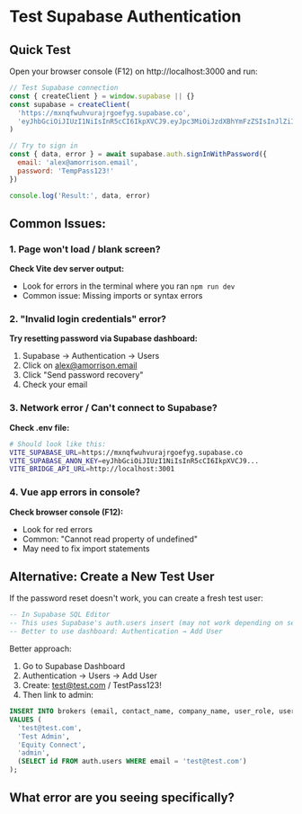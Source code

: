 # Test Supabase Authentication

## Quick Test

Open your browser console (F12) on http://localhost:3000 and run:

```javascript
// Test Supabase connection
const { createClient } = window.supabase || {}
const supabase = createClient(
  'https://mxnqfwuhvurajrgoefyg.supabase.co',
  'eyJhbGciOiJIUzI1NiIsInR5cCI6IkpXVCJ9.eyJpc3MiOiJzdXBhYmFzZSIsInJlZiI6Im14bnFmd3VodnVyYWpyZ29lZnlnIiwicm9sZSI6ImFub24iLCJpYXQiOjE3NTk4NzU3OTAsImV4cCI6MjA3NTQ1MTc5MH0.QMoZAjIKkB05Vr9nM1FKbC2ke5RTvfv6zrSDU0QMuN4'
)

// Try to sign in
const { data, error } = await supabase.auth.signInWithPassword({
  email: 'alex@amorrison.email',
  password: 'TempPass123!'
})

console.log('Result:', data, error)
```

## Common Issues:

### 1. Page won't load / blank screen?
**Check Vite dev server output:**
- Look for errors in the terminal where you ran `npm run dev`
- Common issue: Missing imports or syntax errors

### 2. "Invalid login credentials" error?
**Try resetting password via Supabase dashboard:**
1. Supabase → Authentication → Users
2. Click on alex@amorrison.email
3. Click "Send password recovery"
4. Check your email

### 3. Network error / Can't connect to Supabase?
**Check .env file:**
```bash
# Should look like this:
VITE_SUPABASE_URL=https://mxnqfwuhvurajrgoefyg.supabase.co
VITE_SUPABASE_ANON_KEY=eyJhbGciOiJIUzI1NiIsInR5cCI6IkpXVCJ9...
VITE_BRIDGE_API_URL=http://localhost:3001
```

### 4. Vue app errors in console?
**Check browser console (F12):**
- Look for red errors
- Common: "Cannot read property of undefined"
- May need to fix import statements

## Alternative: Create a New Test User

If the password reset doesn't work, you can create a fresh test user:

```sql
-- In Supabase SQL Editor
-- This uses Supabase's auth.users insert (may not work depending on setup)
-- Better to use dashboard: Authentication → Add User
```

Better approach:
1. Go to Supabase Dashboard
2. Authentication → Users → Add User
3. Create: test@test.com / TestPass123!
4. Then link to admin:

```sql
INSERT INTO brokers (email, contact_name, company_name, user_role, user_id)
VALUES (
  'test@test.com',
  'Test Admin',
  'Equity Connect',
  'admin',
  (SELECT id FROM auth.users WHERE email = 'test@test.com')
);
```

## What error are you seeing specifically?

